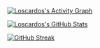 
[![Loscardos's Activity Graph](https://activity-graph.herokuapp.com/graph?username=xanndreas&bg_color=232023&color=F9322C&line=fa4639&point=ffffff&area=true&hide_border=true)](https://open-projects.org)

[![Loscardos's GitHub Stats](https://github-readme-stats.vercel.app/api?username=xanndreas&count_private=true&show_icons=true&title_color=F9322C&bg_color=232023&text_color=ffffff&icon_color=FA8B00&hide_border=true)](https://open-projects.org)

[![GitHub Streak](https://github-readme-streak-stats.herokuapp.com?user=xanndreas&hide_border=true&date_format=M%20j%5B%2C%20Y%5D&background=232023&ring=DD2727&currStreakNum=DDDDDD&sideNums=DDDDDD&sideLabels=FA8B00&dates=DDDDDD)](https://open-projects.org)
